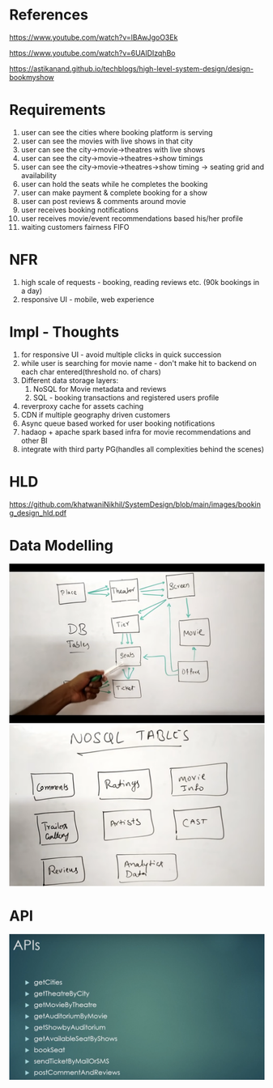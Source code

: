 # References
https://www.youtube.com/watch?v=lBAwJgoO3Ek

https://www.youtube.com/watch?v=6UAlDIzqhBo

https://astikanand.github.io/techblogs/high-level-system-design/design-bookmyshow

# Requirements
1. user can see the cities where booking platform is serving
2. user can see the movies with live shows in that city
3. user can see the city->movie->theatres with live shows
4. user can see the city->movie->theatres->show timings 
5. user can see the city->movie->theatres->show timing -> seating grid and availability
6. user can hold the seats while he completes the booking
7. user can make payment & complete booking for a show
8. user can post reviews & comments around movie
9. user receives booking notifications
10. user receives movie/event recommendations based his/her profile
11. waiting customers fairness FIFO

# NFR
1. high scale of requests - booking, reading reviews etc. (90k bookings in a day)
2. responsive UI - mobile, web experience

# Impl - Thoughts 
1. for responsive UI - avoid multiple clicks in quick succession
2. while user is searching for movie name - don't make hit to backend on each char entered(threshold no. of chars)
3. Different data storage layers: 
   1. NoSQL for Movie metadata and reviews
   2. SQL - booking transactions and registered users profile
5. reverproxy cache for assets caching
6. CDN if multiple geography driven customers
7. Async queue based worked for user booking notifications
8. hadaop + apache spark based infra for movie recommendations and other BI
9. integrate with third party PG(handles all complexities behind the scenes)

# HLD 
https://github.com/khatwaniNikhil/SystemDesign/blob/main/images/booking_design_hld.pdf

# Data Modelling
![](https://github.com/khatwaniNikhil/SystemDesign/blob/main/images/ticketing_lld_1.png)
![](https://github.com/khatwaniNikhil/SystemDesign/blob/main/images/ticketing_lld_2.png)

# API 
![](https://github.com/khatwaniNikhil/SystemDesign/blob/main/images/ticket_booking_api_design.png)

